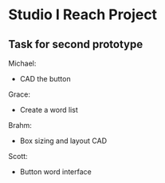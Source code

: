 # Studio I Reach Project

## Task for second prototype
Michael: 
- CAD the button

Grace:
- Create a word list

Brahm:
- Box sizing and layout CAD
  
Scott:
- Button word interface
